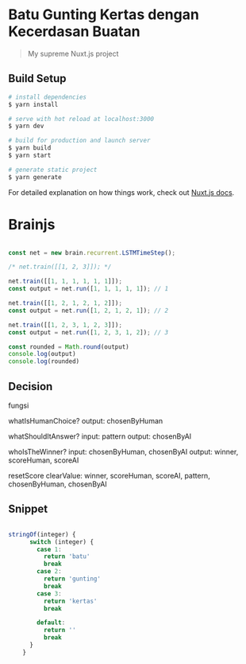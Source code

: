 # Batu Gunting Kertas dengan Kecerdasan Buatan

> My supreme Nuxt.js project

## Build Setup

```bash
# install dependencies
$ yarn install

# serve with hot reload at localhost:3000
$ yarn dev

# build for production and launch server
$ yarn build
$ yarn start

# generate static project
$ yarn generate
```

For detailed explanation on how things work, check out [Nuxt.js docs](https://nuxtjs.org).


# Brainjs

```javascript

const net = new brain.recurrent.LSTMTimeStep();

/* net.train([[1, 2, 3]]); */

net.train([[1, 1, 1, 1, 1, 1]]); 
const output = net.run([1, 1, 1, 1, 1]); // 1

net.train([[1, 2, 1, 2, 1, 2]]);
const output = net.run([1, 2, 1, 2, 1]); // 2

net.train([[1, 2, 3, 1, 2, 3]]);
const output = net.run([1, 2, 3, 1, 2]); // 3

const rounded = Math.round(output)
console.log(output)
console.log(rounded)

```

## Decision

fungsi

whatIsHumanChoice?
output: chosenByHuman

whatShouldItAnswer?
input: pattern
output: chosenByAI

whoIsTheWinner?
input: chosenByHuman, chosenByAI
output: winner, scoreHuman, scoreAI

resetScore
clearValue: winner, scoreHuman, scoreAI, pattern, chosenByHuman, chosenByAI



## Snippet

```javascript

stringOf(integer) {
      switch (integer) {
        case 1:
          return 'batu'
          break
        case 2:
          return 'gunting'
          break
        case 3:
          return 'kertas'
          break

        default:
          return ''
          break
      }
    }

```
